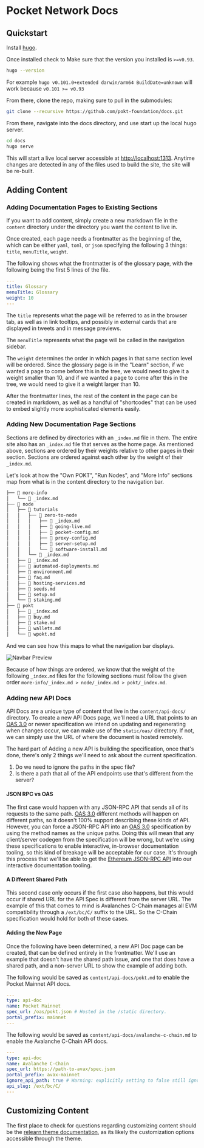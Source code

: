 # Pocket Network Docs

## Quickstart

Install [hugo](https://gohugo.io/getting-started/installing/).

Once installed check to Make sure that the version you installed is `>=v0.93`.

```sh
hugo --version
```

For example `hugo v0.101.0+extended darwin/arm64 BuildDate=unknown` will work
because `v0.101 >= v0.93`

From there, clone the repo, making sure to pull in the submodules:

```sh
git clone --recursive https://github.com/pokt-foundation/docs.git
```

From there, navigate into the docs directory, and use start up
the local hugo server.

```sh
cd docs
hugo serve
```

This will start a live local server accessible at
[http://localhost:1313](http://localhost:1313). Anytime changes are detected in
any of the files used to build the site, the site will be re-built.

## Adding Content

### Adding Documentation Pages to Existing Sections

If you want to add content, simply create a new markdown file in the `content`
directory under the directory you want the content to live in.

Once created, each page needs a frontmatter as the beginning of the, which can
be either `yaml`, `toml`, or `json` specifying the following 3 things: `title`,
`menuTitle`, `weight`.

The following shows what the frontmatter is of the glossary page, with the following
being the first 5 lines of the file.

```yaml
---
title: Glossary
menuTitle: Glossary
weight: 10
---
```

The `title` represents what the page will be referred to as in the browser tab,
as well as in link tooltips, and possibly in external cards that are displayed
in tweets and in message previews.

The `menuTitle` represents what the page will be called in the navigation sidebar.

The `weight` determines the order in which pages in that same section level
will be ordered. Since the glossary page is in the "Learn" section, if we
wanted a page to come before this in the tree, we would need to give it a
weight smaller than 10, and if we wanted a page to come after this in the tree,
we would need to give it a weight larger than 10.

After the frontmatter lines, the rest of the content in the page can be created
in markdown, as well as a handful of "shortcodes" that can be used to embed
slightly more sophisticated elements easily.

### Adding New Documentation Page Sections

Sections are defined by directories with an `_index.md` file in them. The
entire site also has an `_index.md` file that serves as the home page. As
mentioned above, sections are ordered by their weights relative to other
pages in their section. Sections are ordered against each other by the
weight of their `_index.md`.

Let's look at how the "Own POKT", "Run Nodes", and "More Info" sections map
from what is in the content directory to the navigation bar.

```sh
├──  more-info
│   └──  _index.md
├──  node
│   ├──  tutorials
│   │   ├──  zero-to-node
│   │   │   ├──  _index.md
│   │   │   ├──  going-live.md
│   │   │   ├──  pocket-config.md
│   │   │   ├──  proxy-config.md
│   │   │   ├──  server-setup.md
│   │   │   └──  software-install.md
│   │   └──  _index.md
│   ├──  _index.md
│   ├──  automated-deployments.md
│   ├──  environment.md
│   ├──  faq.md
│   ├──  hosting-services.md
│   ├──  seeds.md
│   ├──  setup.md
│   └──  staking.md
├──  pokt
│   ├──  _index.md
│   ├──  buy.md
│   ├──  stake.md
│   ├──  wallets.md
│   └──  wpokt.md
```

And we can see how this maps to what the navigation bar displays.

![Navbar Preview](./static/images/sidebar.png)

Because of how things are ordered, we know that the weight of the following
`_index.md` files for the following sections must follow the given order
`more-info/_index.md > node/_index.md > pokt/_index.md`.

### Adding new API Docs

API Docs are a unique type of content that live in the `content/api-docs/`
directory. To create a new API Docs page, we'll need a URL that points to an
[OAS 3.0] or newer specification we intend on updating and regenerating when
changes occur, we can make use of the `static/oas/` directory. If not, we can
simply use the URL of where the document is hosted remotely.

The hard part of Adding a new API is building the specification, once that's
done, there's only 2 things we'll need to ask about the current specification.

1. Do we need to ignore the paths in the spec file?
2. Is there a path that all of the API endpoints use that's different from the server?

#### JSON RPC vs OAS

The first case would happen with any JSON-RPC API that sends all of its
requests to the same path. [OAS 3.0] different methods will happen on different
paths, so it doesn't 100% support describing these kinds of API. However, you
can force a JSON-RPC API into an [OAS 3.0] specification by using the method
names as the unique paths. Doing this will mean that any client/server codegen
from the specification will be wrong, but we're using these specifications to
enable interactive, in-browser documentation tooling, so this kind of breakage
will be acceptable for our case. It's through this process that we'll be able
to get the [Ethereum JSON-RPC
API](https://ethereum.org/en/developers/docs/apis/json-rpc/) into our
interactive documentation tooling.

#### A Different Shared Path

This second case only occurs if the first case also happens, but this would
occur if shared URL for the API Spec is different from the server URL. The
example of this that comes to mind is Avalanches C-Chain manages all EVM
compatibility through a `/ext/bc/C/` suffix to the URL. So the C-Chain
specification would hold for both of these cases.

#### Adding the New Page

Once the following have been determined, a new API Doc page can be created,
that can be defined entirely in the frontmatter. We'll use an example that
doesn't have the shared path issue, and one that does have a shared path,
and a non-server URL to show the example of adding both.

The following would be saved as `content/api-docs/pokt.md` to enable
the Pocket Mainnet API docs.

```yaml
---
type: api-doc
name: Pocket Mainnet
spec_url: /oas/pokt.json # Hosted in the /static directory.
portal_prefix: mainnet
---
```

The following would be saved as `content/api-docs/avalanche-c-chain.md` to
enable the Avalanche C-Chain API docs.

```yaml
---
type: api-doc
name: Avalanche C-Chain
spec_url: https://path-to-avax/spec.json
portal_prefix: avax-mainnet
ignore_api_path: true # Warning: explicitly setting to false still ignores path
api_slug: /ext/bc/C/
---
```

## Customizing Content

The first place to check for questions regarding customizing content should be
the [relearn theme
documentation](https://mcshelby.github.io/hugo-theme-relearn/), as its likely
the customization options accessible through the theme.

<!-- prettier-ignore-start -->

[OAS 3.0]: https://spec.openapis.org/oas/v3.0.3

<!-- prettier-ignore-end -->
